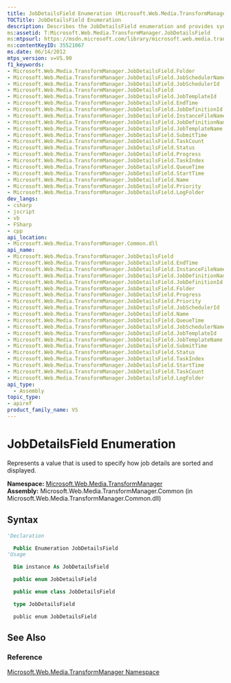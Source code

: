 ```yaml
---
title: JobDetailsField Enumeration (Microsoft.Web.Media.TransformManager)
TOCTitle: JobDetailsField Enumeration
description: Describes the JobDetailsField enumeration and provides syntax.
ms:assetid: T:Microsoft.Web.Media.TransformManager.JobDetailsField
ms:mtpsurl: https://msdn.microsoft.com/library/microsoft.web.media.transformmanager.jobdetailsfield(v=VS.90)
ms:contentKeyID: 35521067
ms.date: 06/14/2012
mtps_version: v=VS.90
f1_keywords:
- Microsoft.Web.Media.TransformManager.JobDetailsField.Folder
- Microsoft.Web.Media.TransformManager.JobDetailsField.JobSchedulerName
- Microsoft.Web.Media.TransformManager.JobDetailsField.JobSchedulerId
- Microsoft.Web.Media.TransformManager.JobDetailsField
- Microsoft.Web.Media.TransformManager.JobDetailsField.JobTemplateId
- Microsoft.Web.Media.TransformManager.JobDetailsField.EndTime
- Microsoft.Web.Media.TransformManager.JobDetailsField.JobDefinitionId
- Microsoft.Web.Media.TransformManager.JobDetailsField.InstanceFileName
- Microsoft.Web.Media.TransformManager.JobDetailsField.JobDefinitionName
- Microsoft.Web.Media.TransformManager.JobDetailsField.JobTemplateName
- Microsoft.Web.Media.TransformManager.JobDetailsField.SubmitTime
- Microsoft.Web.Media.TransformManager.JobDetailsField.TaskCount
- Microsoft.Web.Media.TransformManager.JobDetailsField.Status
- Microsoft.Web.Media.TransformManager.JobDetailsField.Progress
- Microsoft.Web.Media.TransformManager.JobDetailsField.TaskIndex
- Microsoft.Web.Media.TransformManager.JobDetailsField.QueueTime
- Microsoft.Web.Media.TransformManager.JobDetailsField.StartTime
- Microsoft.Web.Media.TransformManager.JobDetailsField.Name
- Microsoft.Web.Media.TransformManager.JobDetailsField.Priority
- Microsoft.Web.Media.TransformManager.JobDetailsField.LogFolder
dev_langs:
- csharp
- jscript
- vb
- FSharp
- cpp
api_location:
- Microsoft.Web.Media.TransformManager.Common.dll
api_name:
- Microsoft.Web.Media.TransformManager.JobDetailsField
- Microsoft.Web.Media.TransformManager.JobDetailsField.EndTime
- Microsoft.Web.Media.TransformManager.JobDetailsField.InstanceFileName
- Microsoft.Web.Media.TransformManager.JobDetailsField.JobDefinitionName
- Microsoft.Web.Media.TransformManager.JobDetailsField.JobDefinitionId
- Microsoft.Web.Media.TransformManager.JobDetailsField.Folder
- Microsoft.Web.Media.TransformManager.JobDetailsField.Progress
- Microsoft.Web.Media.TransformManager.JobDetailsField.Priority
- Microsoft.Web.Media.TransformManager.JobDetailsField.JobSchedulerId
- Microsoft.Web.Media.TransformManager.JobDetailsField.Name
- Microsoft.Web.Media.TransformManager.JobDetailsField.QueueTime
- Microsoft.Web.Media.TransformManager.JobDetailsField.JobSchedulerName
- Microsoft.Web.Media.TransformManager.JobDetailsField.JobTemplateId
- Microsoft.Web.Media.TransformManager.JobDetailsField.JobTemplateName
- Microsoft.Web.Media.TransformManager.JobDetailsField.SubmitTime
- Microsoft.Web.Media.TransformManager.JobDetailsField.Status
- Microsoft.Web.Media.TransformManager.JobDetailsField.TaskIndex
- Microsoft.Web.Media.TransformManager.JobDetailsField.StartTime
- Microsoft.Web.Media.TransformManager.JobDetailsField.TaskCount
- Microsoft.Web.Media.TransformManager.JobDetailsField.LogFolder
api_type:
  - Assembly
topic_type:
- apiref
product_family_name: VS
---
```


# JobDetailsField Enumeration

Represents a value that is used to specify how job details are sorted and displayed.

**Namespace:**  [Microsoft.Web.Media.TransformManager](microsoft-web-media-transformmanager-namespace.md)  
**Assembly:**  Microsoft.Web.Media.TransformManager.Common (in Microsoft.Web.Media.TransformManager.Common.dll)

## Syntax

```vb
'Declaration

  Public Enumeration JobDetailsField
'Usage

  Dim instance As JobDetailsField
```

```csharp
  public enum JobDetailsField
```

```cpp
  public enum class JobDetailsField
```

``` fsharp
  type JobDetailsField
```

```jscript
  public enum JobDetailsField
```

## See Also

### Reference

[Microsoft.Web.Media.TransformManager Namespace](microsoft-web-media-transformmanager-namespace.md)
